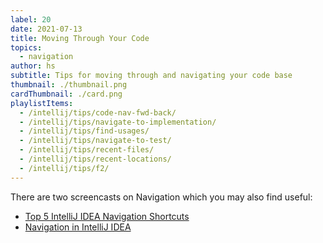 ```yaml
---
label: 20
date: 2021-07-13
title: Moving Through Your Code
topics:
  - navigation
author: hs
subtitle: Tips for moving through and navigating your code base
thumbnail: ./thumbnail.png
cardThumbnail: ./card.png
playlistItems:
  - /intellij/tips/code-nav-fwd-back/
  - /intellij/tips/navigate-to-implementation/
  - /intellij/tips/find-usages/
  - /intellij/tips/navigate-to-test/
  - /intellij/tips/recent-files/
  - /intellij/tips/recent-locations/
  - /intellij/tips/f2/
---
```


There are two screencasts on Navigation which you may also find useful:

- [Top 5 IntelliJ IDEA Navigation Shortcuts](https://youtu.be/crnEBqbBWuo)
- [Navigation in IntelliJ IDEA](https://youtu.be/1UHsJyCq1SU)

